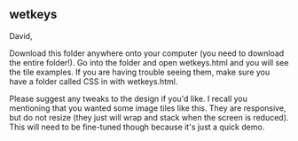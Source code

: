   ## wetkeys  
  
  David,
  
  Download this folder anywhere onto your computer (you need to download the entire folder!). Go into the folder and open wetkeys.html and you will see the tile examples. If you are having trouble seeing them, make sure you have a folder called CSS in with wetkeys.html.
  
  Please suggest any tweaks to the design if you'd like. I recall you mentioning that you wanted some image tiles like this. They are responsive, but do not resize (they just will wrap and stack when the screen is reduced). This will need to be fine-tuned though because it's just a quick demo.
  
  
